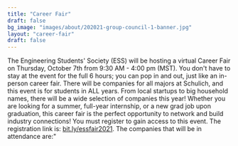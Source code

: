 ```yaml
---
title: "Career Fair"
draft: false
bg_image: "images/about/202021-group-council-1-banner.jpg"
layout: "career-fair"
draft: false
---
```


The Engineering Students' Society (ESS) will be hosting a virtual Career Fair on Thursday, October 7th from 9:30 AM - 4:00 pm (MST). You don't have to stay at the event for the full 6 hours; you can pop in and out, just like an in-person career fair. There will be companies for all majors at Schulich, and this event is for students in ALL years. From local startups to big household names, there will be a wide selection of companies this year! Whether you are looking for a summer, full-year internship, or a new grad job upon graduation, this career fair is the perfect opportunity to network and build industry connections! You must register to gain access to this event. The registration link is: [bit.ly/essfair2021](https://bit.ly/essfair2021). The companies that will be in attendance are:"
